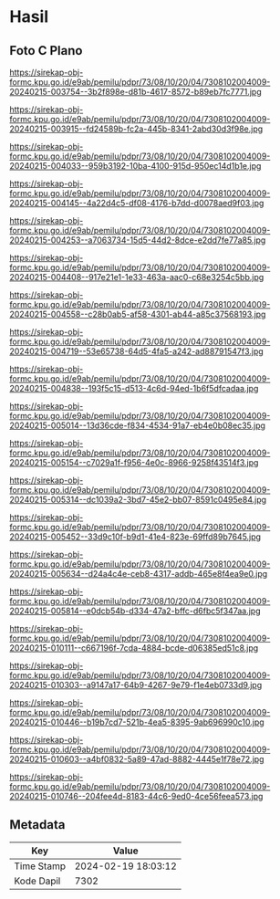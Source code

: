 # Hasil

## Foto C Plano

https://sirekap-obj-formc.kpu.go.id/e9ab/pemilu/pdpr/73/08/10/20/04/7308102004009-20240215-003754--3b2f898e-d81b-4617-8572-b89eb7fc7771.jpg

https://sirekap-obj-formc.kpu.go.id/e9ab/pemilu/pdpr/73/08/10/20/04/7308102004009-20240215-003915--fd24589b-fc2a-445b-8341-2abd30d3f98e.jpg

https://sirekap-obj-formc.kpu.go.id/e9ab/pemilu/pdpr/73/08/10/20/04/7308102004009-20240215-004033--959b3192-10ba-4100-915d-950ec14d1b1e.jpg

https://sirekap-obj-formc.kpu.go.id/e9ab/pemilu/pdpr/73/08/10/20/04/7308102004009-20240215-004145--4a22d4c5-df08-4176-b7dd-d0078aed9f03.jpg

https://sirekap-obj-formc.kpu.go.id/e9ab/pemilu/pdpr/73/08/10/20/04/7308102004009-20240215-004253--a7063734-15d5-44d2-8dce-e2dd7fe77a85.jpg

https://sirekap-obj-formc.kpu.go.id/e9ab/pemilu/pdpr/73/08/10/20/04/7308102004009-20240215-004408--917e21e1-1e33-463a-aac0-c68e3254c5bb.jpg

https://sirekap-obj-formc.kpu.go.id/e9ab/pemilu/pdpr/73/08/10/20/04/7308102004009-20240215-004558--c28b0ab5-af58-4301-ab44-a85c37568193.jpg

https://sirekap-obj-formc.kpu.go.id/e9ab/pemilu/pdpr/73/08/10/20/04/7308102004009-20240215-004719--53e65738-64d5-4fa5-a242-ad88791547f3.jpg

https://sirekap-obj-formc.kpu.go.id/e9ab/pemilu/pdpr/73/08/10/20/04/7308102004009-20240215-004838--193f5c15-d513-4c6d-94ed-1b6f5dfcadaa.jpg

https://sirekap-obj-formc.kpu.go.id/e9ab/pemilu/pdpr/73/08/10/20/04/7308102004009-20240215-005014--13d36cde-f834-4534-91a7-eb4e0b08ec35.jpg

https://sirekap-obj-formc.kpu.go.id/e9ab/pemilu/pdpr/73/08/10/20/04/7308102004009-20240215-005154--c7029a1f-f956-4e0c-8966-9258f43514f3.jpg

https://sirekap-obj-formc.kpu.go.id/e9ab/pemilu/pdpr/73/08/10/20/04/7308102004009-20240215-005314--dc1039a2-3bd7-45e2-bb07-8591c0495e84.jpg

https://sirekap-obj-formc.kpu.go.id/e9ab/pemilu/pdpr/73/08/10/20/04/7308102004009-20240215-005452--33d9c10f-b9d1-41e4-823e-69ffd89b7645.jpg

https://sirekap-obj-formc.kpu.go.id/e9ab/pemilu/pdpr/73/08/10/20/04/7308102004009-20240215-005634--d24a4c4e-ceb8-4317-addb-465e8f4ea9e0.jpg

https://sirekap-obj-formc.kpu.go.id/e9ab/pemilu/pdpr/73/08/10/20/04/7308102004009-20240215-005814--e0dcb54b-d334-47a2-bffc-d6fbc5f347aa.jpg

https://sirekap-obj-formc.kpu.go.id/e9ab/pemilu/pdpr/73/08/10/20/04/7308102004009-20240215-010111--c667196f-7cda-4884-bcde-d06385ed51c8.jpg

https://sirekap-obj-formc.kpu.go.id/e9ab/pemilu/pdpr/73/08/10/20/04/7308102004009-20240215-010303--a9147a17-64b9-4267-9e79-f1e4eb0733d9.jpg

https://sirekap-obj-formc.kpu.go.id/e9ab/pemilu/pdpr/73/08/10/20/04/7308102004009-20240215-010446--b19b7cd7-521b-4ea5-8395-9ab696990c10.jpg

https://sirekap-obj-formc.kpu.go.id/e9ab/pemilu/pdpr/73/08/10/20/04/7308102004009-20240215-010603--a4bf0832-5a89-47ad-8882-4445e1f78e72.jpg

https://sirekap-obj-formc.kpu.go.id/e9ab/pemilu/pdpr/73/08/10/20/04/7308102004009-20240215-010746--204fee4d-8183-44c6-9ed0-4ce56feea573.jpg


## Metadata

| Key        | Value               |
| ---------- | ------------------- |
| Time Stamp | 2024-02-19 18:03:12 |
| Kode Dapil | 7302                |



